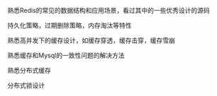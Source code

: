 熟悉Redis的常见的数据结构和应用场景，看过其中的一些优秀设计的源码

持久化策略，过期删除策略，内存淘汰等特性

熟悉高并发下的缓存设计，如缓存穿透，缓存击穿，缓存雪崩


熟悉缓存和Mysql的一致性问题的解决方法

熟悉分布式缓存

分布式锁设计
